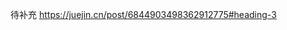 <!--
 * @Author: monai
 * @Date: 2021-08-13 15:59:25
 * @LastEditors: monai
 * @LastEditTime: 2021-08-30 16:39:19
-->
待补充
https://juejin.cn/post/6844903498362912775#heading-3